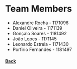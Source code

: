 ﻿# Team Members

* Alexandre Rocha - 1171096
* Daniel Oliveira - 1171139
* Gonçalo Soares - 1181492
* João Lopes - 1171145
* Leonardo Estrela - 1171430
* Porfirio Fernandes - 1181497


#### [Back](/Readme.md)
